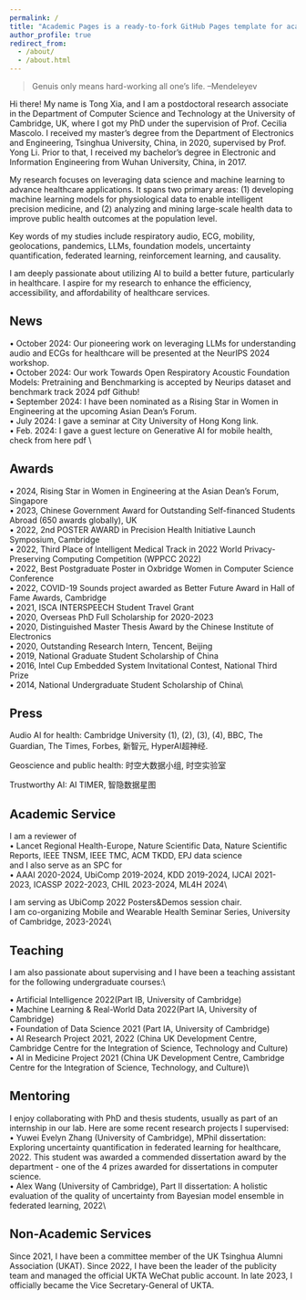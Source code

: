 ```yaml
---
permalink: /
title: "Academic Pages is a ready-to-fork GitHub Pages template for academic personal websites"
author_profile: true
redirect_from: 
  - /about/
  - /about.html
---
```



>  Genuis only means hard-working all one’s life.
> –Mendeleyev

Hi there! My name is Tong Xia, and I am a postdoctoral research associate in the Department of Computer Science and Technology at the University of Cambridge, UK, where I got my PhD under the supervision of Prof. Cecilia Mascolo. I received my master’s degree from the Department of Electronics and Engineering, Tsinghua University, China, in 2020, supervised by Prof. Yong Li. Prior to that, I received my bachelor’s degree in Electronic and Information Engineering from Wuhan University, China, in 2017.

My research focuses on leveraging data science and machine learning to advance healthcare applications. It spans two primary areas: (1) developing machine learning models for physiological data to enable intelligent precision medicine, and (2) analyzing and mining large-scale health data to improve public health outcomes at the population level.

Key words of my studies include respiratory audio, ECG, mobility, geolocations, pandemics, LLMs, foundation models, uncertainty quantification, federated learning, reinforcement learning, and causality.

I am deeply passionate about utilizing AI to build a better future, particularly in healthcare. I aspire for my research to enhance the efficiency, accessibility, and affordability of healthcare services.

## News
• October 2024: Our pioneering work on leveraging LLMs for understanding audio and ECGs for healthcare will be presented at the NeurIPS 2024 workshop.\
• October 2024: Our work Towards Open Respiratory Acoustic Foundation Models: Pretraining and Benchmarking is accepted by Neurips dataset and benchmark track 2024 pdf Github!\
• September 2024: I have been nominated as a Rising Star in Women in Engineering at the upcoming Asian Dean’s Forum.\
• July 2024: I gave a seminar at City University of Hong Kong link. \
• Feb. 2024: I gave a guest lecture on Generative AI for mobile health, check from here pdf \

## Awards
• 2024, Rising Star in Women in Engineering at the Asian Dean’s Forum, Singapore \
• 2023, Chinese Government Award for Outstanding Self-financed Students Abroad (650 awards globally), UK \
• 2022, 2nd POSTER AWARD in Precision Health Initiative Launch Symposium, Cambridge \
• 2022, Third Place of lntelligent Medical Track in 2022 World Privacy-Preserving Computing Competition (WPPCC 2022)\
• 2022, Best Postgraduate Poster in Oxbridge Women in Computer Science Conference\
• 2022, COVID-19 Sounds project awarded as Better Future Award in Hall of Fame Awards, Cambridge\
• 2021, ISCA INTERSPEECH Student Travel Grant\
• 2020, Overseas PhD Full Scholarship for 2020-2023\
• 2020, Distinguished Master Thesis Award by the Chinese Institute of Electronics\
• 2020, Outstanding Research Intern, Tencent, Beijing\
• 2019, National Graduate Student Scholarship of China\
• 2016, Intel Cup Embedded System Invitational Contest, National Third Prize\
• 2014, National Undergraduate Student Scholarship of China\

## Press
Audio AI for health: Cambridge University (1), (2), (3), (4), BBC, The Guardian, The Times, Forbes, 新智元, HyperAI超神经.

Geoscience and public health: 时空大数据小组, 时空实验室

Trustworthy AI: AI TIMER, 智隐数据星图

## Academic Service
I am a reviewer of\
• Lancet Regional Health-Europe, Nature Scientific Data, Nature Scientific Reports, IEEE TNSM, IEEE TMC, ACM TKDD, EPJ data science\
and I also serve as an SPC for\
• AAAI 2020-2024, UbiComp 2019-2024, KDD 2019-2024, IJCAI 2021-2023, ICASSP 2022-2023, CHIL 2023-2024, ML4H 2024\

I am serving as UbiComp 2022 Posters&Demos session chair.\
I am co-organizing Mobile and Wearable Health Seminar Series, University of Cambridge, 2023-2024\

## Teaching
I am also passionate about supervising and I have been a teaching assistant for the following undergraduate courses:\

• Artificial Intelligence 2022(Part IB, University of Cambridge)\
• Machine Learning & Real-World Data 2022(Part IA, University of Cambridge)\
• Foundation of Data Science 2021 (Part IA, University of Cambridge)\
• AI Research Project 2021, 2022 (China UK Development Centre, Cambridge Centre for the Integration of Science, Technology and Culture)\
• AI in Medicine Project 2021 (China UK Development Centre, Cambridge Centre for the Integration of Science, Technology, and Culture)\

## Mentoring
I enjoy collaborating with PhD and thesis students, usually as part of an internship in our lab. Here are some recent research projects I supervised:\
• Yuwei Evelyn Zhang (University of Cambridge), MPhil dissertation: Exploring uncertainty quantification in federated learning for healthcare, 2022. This student was awarded a commended dissertation award by the department - one of the 4 prizes awarded for dissertations in computer science.\
• Alex Wang (University of Cambridge), Part II dissertation: A holistic evaluation of the quality of uncertainty from Bayesian model ensemble in federated learning, 2022\

## Non-Academic Services
Since 2021, I have been a committee member of the UK Tsinghua Alumni Association (UKAT). Since 2022, I have been the leader of the publicity team and managed the official UKTA WeChat public account. In late 2023, I officially became the Vice Secretary-General of UKTA.
